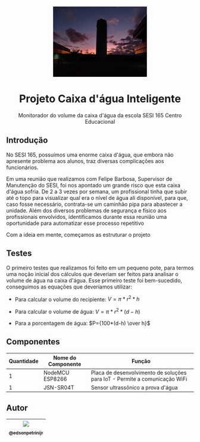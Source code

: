 <p align="center">
  <img src="./20220603_175839.jpg" width="50%" height="50%" />
</p>

<h1 align="center">Projeto Caixa d'água Inteligente</h1>
<p align="center">Monitorador do volume da caixa d'água da escola SESI 165 Centro Educacional</p>

## Introdução
No SESI 165, possuímos uma enorme caixa d'água, que embora não apresente problema aos alunos, traz diversas complicações aos funcionários.

Em uma reunião que realizamos com Felipe Barbosa, Supervisor de Manutenção do SESI, foi nos apontado um grande risco que esta caixa d'água sofria. De 2 a 3 vezes por semana, um profissional tinha que subir até o topo para visualizar qual era o nível de água ali disponível, para que, caso fosse necessário, contrata-se um caminhão pipa para abastecer a unidade. Além dos diversos problemas de segurança e físico aos profissionais envolvidos, identificamos durante essa reunião uma oportunidade para automatizar esse processo repetitivo

Com a ideia em mente, começamos as estruturar o projeto

## Testes
O primeiro testes que realizamos foi feito em um pequeno pote, para termos uma noção inicial dos cálculos que deveriam ser feitos para analisar o volume de água na caixa d'água. Esse primeiro teste foi bem-sucedido, conseguimos as equações que deveríamos utilizar:

- Para calcular o volume do recipiente: $V=\pi * r ^ 2 * h$

- Para calcular o volume de água: $V=\pi * r ^ 2 * (d - h)$

- Para a porcentagem de água: $P={100*(d-h) \over h}$

## Componentes
| Quantidade | Nome do Componente | Função                                                                     |
|------------|--------------------|----------------------------------------------------------------------------|
| 1          | NodeMCU ESP8266    | Placa de desenvolvimento de soluções para IoT - Permite a comunicação WiFi |
| 1          | JSN-SR04T          | Sensor ultrassônico a prova d'água                                         |

## Autor
| [<img src="https://avatars.githubusercontent.com/u/78496054?v=4" width=115><br><sub>@edsonpetrinijr</sub>](https://github.com/edsonpetrinijr) |
| :---: |
